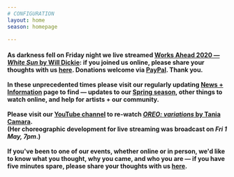 ```yaml
---
# CONFIGURATION
layout: home
season: homepage

---
```

#### As darkness fell on Friday night we live streamed [Works Ahead 2020 — *White Sun* by Will Dickie](/current/2020-worksahead): if you joined us online, please share your thoughts with us <a href="http://forms.gle/T14EiJZdJTU4xuYb8" target="_blank">here</a>. Donations welcome via <a href="http://www.paypal.me/warnmcr" target="_blank">PayPal</a>. Thank you.<br><br>In these unprecedented times please visit our regularly updating [News + Information](/coronavirus) page to find — updates to our [Spring season](/current/2020-springsummer/), other things to watch online, and help for artists + our community.<br><br>Please visit our <a href="http://youtube.com/watch?v=m7dDCgaffoI&t=3600s" target="_blank">YouTube channel</a> to re-watch [*OREO: variations* by Tania Camara](/current/2020-springsummer/camara).<br>(Her choreographic development for live streaming was broadcast on *Fri 1 May, 7pm*.)<br><br>If you've been to one of our events, whether online or in person, we'd like to know what you thought, why you came, and who you are — if you have five minutes spare, please share your thoughts with us <a href="http://forms.gle/T14EiJZdJTU4xuYb8" target="_blank">here</a>.
